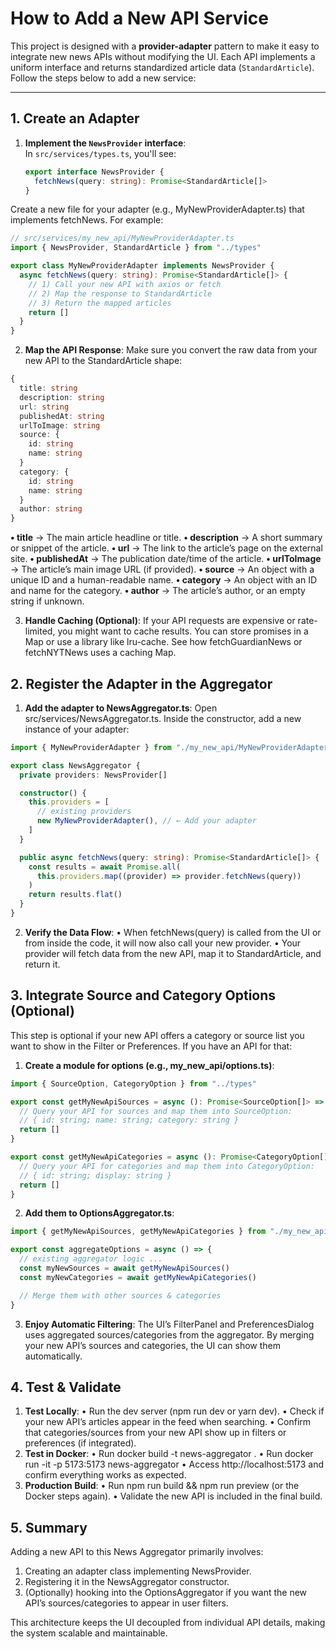 # How to Add a New API Service

This project is designed with a **provider-adapter** pattern to make it easy to integrate new news APIs without modifying the UI. Each API implements a uniform interface and returns standardized article data (`StandardArticle`). Follow the steps below to add a new service:

---

## 1. Create an Adapter

1. **Implement the `NewsProvider` interface**:  
   In `src/services/types.ts`, you'll see:

   ```ts
   export interface NewsProvider {
     fetchNews(query: string): Promise<StandardArticle[]>
   }
   ```

Create a new file for your adapter (e.g., MyNewProviderAdapter.ts) that implements fetchNews. For example:

```ts
// src/services/my_new_api/MyNewProviderAdapter.ts
import { NewsProvider, StandardArticle } from "../types"

export class MyNewProviderAdapter implements NewsProvider {
  async fetchNews(query: string): Promise<StandardArticle[]> {
    // 1) Call your new API with axios or fetch
    // 2) Map the response to StandardArticle
    // 3) Return the mapped articles
    return []
  }
}
```

2. **Map the API Response**:
   Make sure you convert the raw data from your new API to the StandardArticle shape:

```ts
{
  title: string
  description: string
  url: string
  publishedAt: string
  urlToImage: string
  source: {
    id: string
    name: string
  }
  category: {
    id: string
    name: string
  }
  author: string
}
```

**• title** → The main article headline or title.
**• description** → A short summary or snippet of the article.
**• url** → The link to the article’s page on the external site.
**• publishedAt** → The publication date/time of the article.
**• urlToImage** → The article’s main image URL (if provided).
**• source** → An object with a unique ID and a human-readable name.
**• category** → An object with an ID and name for the category.
**• author** → The article’s author, or an empty string if unknown.

3. **Handle Caching (Optional)**:
   If your API requests are expensive or rate-limited, you might want to cache results. You can store promises in a Map or use a library like lru-cache. See how fetchGuardianNews or fetchNYTNews uses a caching Map.

## 2. Register the Adapter in the Aggregator

1. **Add the adapter to NewsAggregator.ts**:
   Open src/services/NewsAggregator.ts. Inside the constructor, add a new instance of your adapter:

```ts
import { MyNewProviderAdapter } from "./my_new_api/MyNewProviderAdapter"

export class NewsAggregator {
  private providers: NewsProvider[]

  constructor() {
    this.providers = [
      // existing providers
      new MyNewProviderAdapter(), // ← Add your adapter
    ]
  }

  public async fetchNews(query: string): Promise<StandardArticle[]> {
    const results = await Promise.all(
      this.providers.map((provider) => provider.fetchNews(query))
    )
    return results.flat()
  }
}
```

2. **Verify the Data Flow**:
   • When fetchNews(query) is called from the UI or from inside the code, it will now also call your new provider.
   • Your provider will fetch data from the new API, map it to StandardArticle, and return it.

## 3. Integrate Source and Category Options (Optional)

This step is optional if your new API offers a category or source list you want to show in the Filter or Preferences. If you have an API for that:

1. **Create a module for options (e.g., my_new_api/options.ts)**:

```ts
import { SourceOption, CategoryOption } from "../types"

export const getMyNewApiSources = async (): Promise<SourceOption[]> => {
  // Query your API for sources and map them into SourceOption:
  // { id: string; name: string; category: string }
  return []
}

export const getMyNewApiCategories = async (): Promise<CategoryOption[]> => {
  // Query your API for categories and map them into CategoryOption:
  // { id: string; display: string }
  return []
}
```

2. **Add them to OptionsAggregator.ts**:

```ts
import { getMyNewApiSources, getMyNewApiCategories } from "./my_new_api/options"

export const aggregateOptions = async () => {
  // existing aggregator logic ...
  const myNewSources = await getMyNewApiSources()
  const myNewCategories = await getMyNewApiCategories()

  // Merge them with other sources & categories
}
```

3. **Enjoy Automatic Filtering**:
   The UI’s FilterPanel and PreferencesDialog uses aggregated sources/categories from the aggregator. By merging your new API’s sources and categories, the UI can show them automatically.

## 4. Test & Validate

1. **Test Locally**:
   • Run the dev server (npm run dev or yarn dev).
   • Check if your new API’s articles appear in the feed when searching.
   • Confirm that categories/sources from your new API show up in filters or preferences (if integrated).
2. **Test in Docker**:
   • Run docker build -t news-aggregator .
   • Run docker run -it -p 5173:5173 news-aggregator
   • Access http://localhost:5173 and confirm everything works as expected.
3. **Production Build**:
   • Run npm run build && npm run preview (or the Docker steps again).
   • Validate the new API is included in the final build.

## 5. Summary

Adding a new API to this News Aggregator primarily involves:

1. Creating an adapter class implementing NewsProvider.
2. Registering it in the NewsAggregator constructor.
3. (Optionally) hooking into the OptionsAggregator if you want the new API’s sources/categories to appear in user filters.

This architecture keeps the UI decoupled from individual API details, making the system scalable and maintainable.
